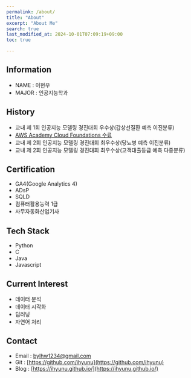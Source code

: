 ```yaml
---
permalink: /about/
title: "About"
excerpt: "About Me"
search: true
last_modified_at: 2024-10-01T07:09:19+09:00
toc: true

--- 
```


## Information
* NAME : 이현우
* MAJOR : 인공지능학과

## History
* 교내 제 1회 인공지능 모델링 경진대회 우수상(갑상선질환 예측 이진분류)
* [AWS Academy Cloud Foundations 수료](https://www.credly.com/badges/1f43e2d3-e5fd-4453-83fe-642a1283fbd9)
* 교내 제 2회 인공지능 모델링 경진대회 최우수상(당뇨병 예측 이진분류)
* 교내 제 2회 인공지능 모델링 경진대회 최우수상(고객대출등급 예측 다중분류)

## Certification
* GA4(Google Analytics 4)
* ADsP
* SQLD
* 컴퓨터활용능력 1급
* 사무자동화산업기사

## Tech Stack
* Python
* C
* Java
* Javascript

## Current Interest
 * 데이터 분석
 * 데이터 시각화 
 * 딥러닝
 * 자연어 처리
 
## Contact
 * Email : bylhw1234@gmail.com
 * Git : [https://github.com/ihyunu](https://github.com/ihyunu)
 * Blog : [https://ihyunu.github.io/](https://ihyunu.github.io/)

